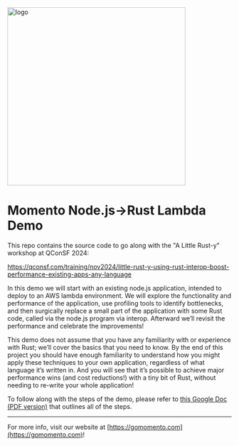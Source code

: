 <head>
  <meta name="Momento JavaScript Client Library Documentation" content="JavaScript client software development kit for Momento Cache">
</head>
<img src="https://docs.momentohq.com/img/momento-logo-forest.svg" alt="logo" width="400"/>

# Momento Node.js->Rust Lambda Demo

This repo contains the source code to go along with the "A Little Rust-y" workshop at QConSF 2024:

https://qconsf.com/training/nov2024/little-rust-y-using-rust-interop-boost-performance-existing-apps-any-language

In this demo we will start with an existing node.js application, intended to deploy to an AWS lambda environment. We will explore the functionality and performance of the application, use profiling tools to identify bottlenecks, and then surgically replace a small part of the application with some Rust code, called via the node.js program via interop. Afterward we’ll revisit the performance and celebrate the improvements!

This demo does not assume that you have any familiarity with or experience with Rust; we’ll cover the basics that you need to know. By the end of this project you should have enough familiarity to understand how you might apply these techniques to your own application, regardless of what language it’s written in. And you will see that it’s possible to achieve major performance wins (and cost reductions!) with a tiny bit of Rust, without needing to re-write your whole application!

To follow along with the steps of the demo, please refer to [this Google Doc](https://docs.google.com/document/d/1q2F1hEOvF0t6EEmJSxxtAwQif4VkLNaITIj2yN4p6o0/edit?usp=sharing) [(PDF version)](https://github.com/momentohq/demo-nodejs-rust-lambda/blob/main/Workshop-Overview.pdf) that outlines all of the steps.

----------------------------------------------------------------------------------------
For more info, visit our website at [https://gomomento.com](https://gomomento.com)!
